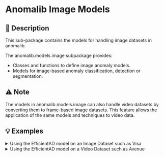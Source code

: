 # Anomalib Image Models

## 📝 Description

This sub-package contains the models for handling image datasets in anomalib.

The anomalib.models.image subpackage provides:

- Classes and functions to define image anomaly models.
- Models for image-based anomaly classification, detection or segmentation.

## ⚠️ Note

The models in anomalib.models.image can also handle video datasets by converting them to frame-based image datasets.
This feature allows the application of the same models and techniques to video data.

## 💡 Examples

<details>
<summary>Using the EfficientAD model on an Image Dataset such as Visa</summary>

```python
# Import the necessary modules
from anomalib.data import Visa
from anomalib.models import EfficientAD
from anomalib.engine import Engine

# Load the ViSA data, model and engine.
datamodule = Visa()
model = EfficientAD()
engine = Engine()

# Train the model
engine.train(model, datamodule)
```

</details>

<details>
<summary>Using the EfficientAD model on a Video Dataset such as Avenue</summary>

To use an image model to train on a video dataset, we need to convert the video dataset to a frame-based image dataset. To do this, we could use `clip_length_in_frames=1` when loading the dataset.

```python
# Import the necessary modules
from anomalib.data import Avenue
from anomalib.models import EfficientAD
from anomalib.engine import Engine

# Load the folder, model and engine.
# Set the clip_length_in_frames to 1 to convert the video data to a
#   frame-based image data.
datamodule = Avenue(clip_length_in_frames=1)
model = EfficientAD()
engine = Engine()

# Train the model
engine.train(model, datamodule)
```

</details>
